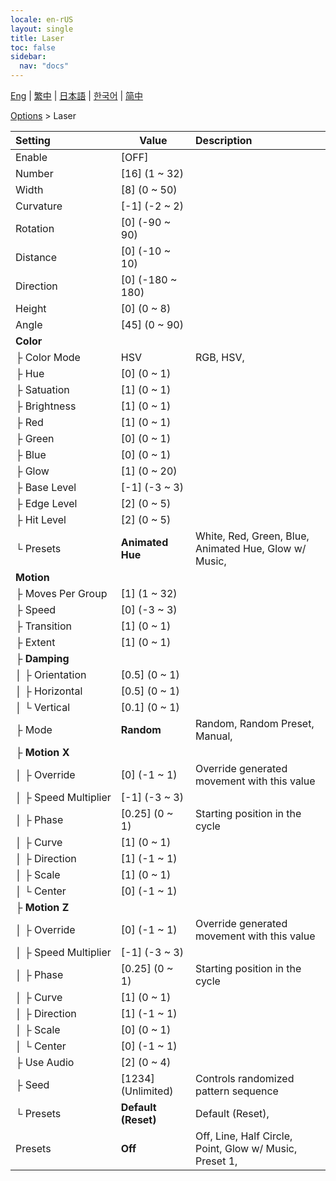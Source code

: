 ```yaml
---
locale: en-rUS
layout: single
title: Laser
toc: false
sidebar:
  nav: "docs"
---
```

[Eng](/dancexr/menu/2025.4/stage/laser) | [繁中](/tw/dancexr/menu/2025.4/stage/laser) | [日本語](/jp/dancexr/menu/2025.4/stage/laser) | [한국어](/kr/dancexr/menu/2025.4/stage/laser) | [简中](/zh/dancexr/menu/2025.4/stage/laser)

[Options](../menu#Options) > Laser



| Setting | Value | Description |
| :--- | --- | :--- |
|<nobr>Enable</nobr>| [OFF] | 
|<nobr>Number</nobr>| [16] (1 ~ 32) | 
|<nobr>Width</nobr>| [8] (0 ~ 50) | 
|<nobr>Curvature</nobr>| [-1] (-2 ~ 2) | 
|<nobr>Rotation</nobr>| [0] (-90 ~ 90) | 
|<nobr>Distance</nobr>| [0] (-10 ~ 10) | 
|<nobr>Direction</nobr>| [0] (-180 ~ 180) | 
|<nobr>Height</nobr>| [0] (0 ~ 8) | 
|<nobr>Angle</nobr>| [45] (0 ~ 90) | 
|<nobr>**Color**</nobr>| | 
|<nobr>├&nbsp;Color Mode</nobr>| HSV | RGB, HSV, 
|<nobr>├&nbsp;Hue</nobr>| [0] (0 ~ 1) | 
|<nobr>├&nbsp;Satuation</nobr>| [1] (0 ~ 1) | 
|<nobr>├&nbsp;Brightness</nobr>| [1] (0 ~ 1) | 
|<nobr>├&nbsp;Red</nobr>| [1] (0 ~ 1) | 
|<nobr>├&nbsp;Green</nobr>| [0] (0 ~ 1) | 
|<nobr>├&nbsp;Blue</nobr>| [0] (0 ~ 1) | 
|<nobr>├&nbsp;Glow</nobr>| [1] (0 ~ 20) | 
|<nobr>├&nbsp;Base Level</nobr>| [-1] (-3 ~ 3) | 
|<nobr>├&nbsp;Edge Level</nobr>| [2] (0 ~ 5) | 
|<nobr>├&nbsp;Hit Level</nobr>| [2] (0 ~ 5) | 
|<nobr>└&nbsp;Presets</nobr>| **Animated Hue** | White, Red, Green, Blue, Animated Hue, Glow w/ Music,  |
|<nobr>**Motion**</nobr>| | 
|<nobr>├&nbsp;Moves Per Group</nobr>| [1] (1 ~ 32) | 
|<nobr>├&nbsp;Speed</nobr>| [0] (-3 ~ 3) | 
|<nobr>├&nbsp;Transition</nobr>| [1] (0 ~ 1) | 
|<nobr>├&nbsp;Extent</nobr>| [1] (0 ~ 1) | 
|<nobr>├&nbsp;**Damping**</nobr>| | 
|<nobr>│&nbsp;├&nbsp;Orientation</nobr>| [0.5] (0 ~ 1) | 
|<nobr>│&nbsp;├&nbsp;Horizontal</nobr>| [0.5] (0 ~ 1) | 
|<nobr>│&nbsp;└&nbsp;Vertical</nobr>| [0.1] (0 ~ 1) | 
|<nobr>├&nbsp;Mode</nobr>| **Random** | Random, Random Preset, Manual,  |
|<nobr>├&nbsp;**Motion X**</nobr>| | 
|<nobr>│&nbsp;├&nbsp;Override</nobr>| [0] (-1 ~ 1) | Override generated movement with this value
|<nobr>│&nbsp;├&nbsp;Speed Multiplier</nobr>| [-1] (-3 ~ 3) | 
|<nobr>│&nbsp;├&nbsp;Phase</nobr>| [0.25] (0 ~ 1) | Starting position in the cycle
|<nobr>│&nbsp;├&nbsp;Curve</nobr>| [1] (0 ~ 1) | 
|<nobr>│&nbsp;├&nbsp;Direction</nobr>| [1] (-1 ~ 1) | 
|<nobr>│&nbsp;├&nbsp;Scale</nobr>| [1] (0 ~ 1) | 
|<nobr>│&nbsp;└&nbsp;Center</nobr>| [0] (-1 ~ 1) | 
|<nobr>├&nbsp;**Motion Z**</nobr>| | 
|<nobr>│&nbsp;├&nbsp;Override</nobr>| [0] (-1 ~ 1) | Override generated movement with this value
|<nobr>│&nbsp;├&nbsp;Speed Multiplier</nobr>| [-1] (-3 ~ 3) | 
|<nobr>│&nbsp;├&nbsp;Phase</nobr>| [0.25] (0 ~ 1) | Starting position in the cycle
|<nobr>│&nbsp;├&nbsp;Curve</nobr>| [1] (0 ~ 1) | 
|<nobr>│&nbsp;├&nbsp;Direction</nobr>| [1] (-1 ~ 1) | 
|<nobr>│&nbsp;├&nbsp;Scale</nobr>| [0] (0 ~ 1) | 
|<nobr>│&nbsp;└&nbsp;Center</nobr>| [0] (-1 ~ 1) | 
|<nobr>├&nbsp;Use Audio</nobr>| [2] (0 ~ 4) | 
|<nobr>├&nbsp;Seed</nobr>| [1234] (Unlimited) | Controls randomized pattern sequence
|<nobr>└&nbsp;Presets</nobr>| **Default (Reset)** | Default (Reset),  |
|<nobr>Presets</nobr>| **Off** | Off, Line, Half Circle, Point, Glow w/ Music, Preset 1,  |
